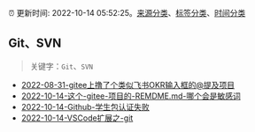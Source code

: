 :alarm_clock: 更新时间: 2022-10-14 05:52:25。[来源分类](../README.md)、[标签分类](../TAGS.md)、[时间分类](../TIMELINE.md)

## Git、SVN


> 关键字：`Git`、`SVN`



- [2022-08-31-gitee上撸了个类似飞书OKR输入框的@提及项目](https://www.zhangxinxu.com/wordpress/2022/08/gitee-feishu-okr-at-mention/) 
- [2022-10-14-这个-gitee-项目的-REMDME.md-哪个会是敏感词](https://www.v2ex.com/t/886895) 
- [2022-10-14-Github-学生包认证失败](https://www.v2ex.com/t/886883) 
- [2022-10-14-VSCode扩展之-git](https://toutiao.io/k/3c9cnfy) 